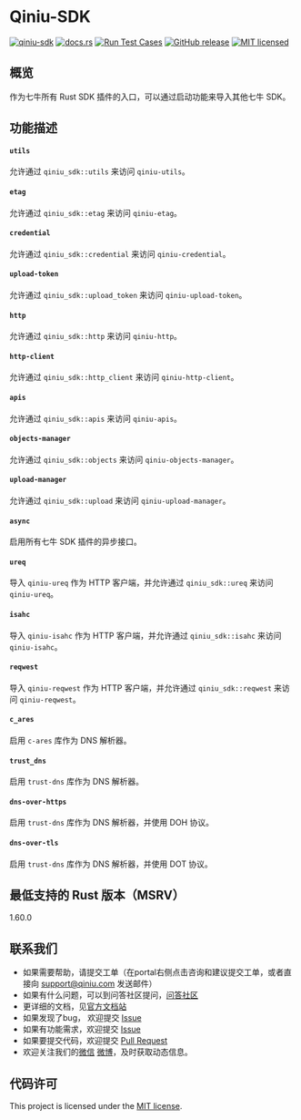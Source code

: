 # Qiniu-SDK

[![qiniu-sdk](https://img.shields.io/crates/v/qiniu-sdk.svg)](https://crates.io/crates/qiniu-sdk)
[![docs.rs](https://img.shields.io/badge/docs-latest-blue.svg)](https://docs.rs/qiniu-sdk)
[![Run Test Cases](https://github.com/qiniu/rust-sdk/actions/workflows/ci-test.yml/badge.svg)](https://github.com/qiniu/rust-sdk/actions/workflows/ci-test.yml)
[![GitHub release](https://img.shields.io/github/v/tag/qiniu/rust-sdk.svg?label=release)](https://github.com/qiniu/rust-sdk/releases)
[![MIT licensed](https://img.shields.io/badge/license-MIT-blue.svg)](https://github.com/qiniu/rust-sdk/blob/master/LICENSE)

## 概览

作为七牛所有 Rust SDK 插件的入口，可以通过启动功能来导入其他七牛 SDK。

## 功能描述

#### `utils`

允许通过 `qiniu_sdk::utils` 来访问 `qiniu-utils`。

#### `etag`

允许通过 `qiniu_sdk::etag` 来访问 `qiniu-etag`。

#### `credential`

允许通过 `qiniu_sdk::credential` 来访问 `qiniu-credential`。

#### `upload-token`

允许通过 `qiniu_sdk::upload_token` 来访问 `qiniu-upload-token`。

#### `http`

允许通过 `qiniu_sdk::http` 来访问 `qiniu-http`。

#### `http-client`

允许通过 `qiniu_sdk::http_client` 来访问 `qiniu-http-client`。

#### `apis`

允许通过 `qiniu_sdk::apis` 来访问 `qiniu-apis`。

#### `objects-manager`

允许通过 `qiniu_sdk::objects` 来访问 `qiniu-objects-manager`。

#### `upload-manager`

允许通过 `qiniu_sdk::upload` 来访问 `qiniu-upload-manager`。

#### `async`

启用所有七牛 SDK 插件的异步接口。

#### `ureq`

导入 `qiniu-ureq` 作为 HTTP 客户端，并允许通过 `qiniu_sdk::ureq` 来访问 `qiniu-ureq`。

#### `isahc`

导入 `qiniu-isahc` 作为 HTTP 客户端，并允许通过 `qiniu_sdk::isahc` 来访问 `qiniu-isahc`。

#### `reqwest`

导入 `qiniu-reqwest` 作为 HTTP 客户端，并允许通过 `qiniu_sdk::reqwest` 来访问 `qiniu-reqwest`。

#### `c_ares`

启用 `c-ares` 库作为 DNS 解析器。

#### `trust_dns`

启用 `trust-dns` 库作为 DNS 解析器。

#### `dns-over-https`

启用 `trust-dns` 库作为 DNS 解析器，并使用 DOH 协议。

#### `dns-over-tls`

启用 `trust-dns` 库作为 DNS 解析器，并使用 DOT 协议。

## 最低支持的 Rust 版本（MSRV）

1.60.0

## 联系我们

- 如果需要帮助，请提交工单（在portal右侧点击咨询和建议提交工单，或者直接向 support@qiniu.com 发送邮件）
- 如果有什么问题，可以到问答社区提问，[问答社区](http://qiniu.segmentfault.com/)
- 更详细的文档，见[官方文档站](http://developer.qiniu.com/)
- 如果发现了bug， 欢迎提交 [Issue](https://github.com/qiniu/rust-sdk/issues)
- 如果有功能需求，欢迎提交 [Issue](https://github.com/qiniu/rust-sdk/issues)
- 如果要提交代码，欢迎提交 [Pull Request](https://github.com/qiniu/rust-sdk/pulls)
- 欢迎关注我们的[微信](https://www.qiniu.com/contact) [微博](http://weibo.com/qiniutek)，及时获取动态信息。

## 代码许可

This project is licensed under the [MIT license].

[MIT license]: https://github.com/qiniu/rust-sdk/blob/master/LICENSE
